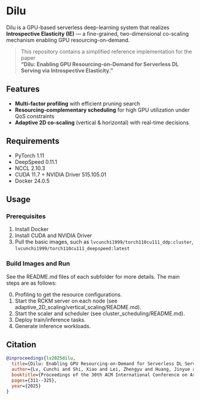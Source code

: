 # Dilu
Dilu is a GPU-based serverless deep-learning system that realizes **Introspective Elasticity (IE)** — a fine-grained, two-dimensional co-scaling mechanism enabling GPU resourcing-on-demand.

> This repository contains a simplified reference implementation
> for the paper  
> **“Dilu: Enabling GPU Resourcing-on-Demand for Serverless DL Serving via Introspective Elasticity.”**

## Features
* **Multi-factor profiling** with efficient pruning search  
* **Resourcing-complementary scheduling** for high GPU utilization under QoS constraints  
* **Adaptive 2D co-scaling** (vertical & horizontal) with real-time decisions

## Requirements
* PyTorch 1.11
* DeepSpeed 0.11.1
* NCCL 2.10.3
* CUDA 11.7 + NVIDIA Driver 515.105.01
* Docker 24.0.5

## Usage
### Prerequisites
1. Install Docker
2. Install CUDA and NVIDIA Driver
3. Pull the basic images, such as `lvcunchi1999/torch110cu111_ddp:cluster`, `lvcunchi1999/torch110cu111_deepspeed:latest`

### Build Images and Run
See the README.md files of each subfolder for more details. The main steps are as follows:

0. Profiling to get the resource configurations.
1. Start the RCKM server on each node (see adaptive_2D_scaling/vertical_scaling/README.md).
2. Start the scaler and scheduler (see cluster_scheduling/README.md).
3. Deploy train/inference tasks.
4. Generate inference workloads.

## Citation

```bibtex
@inproceedings{lv2025dilu,
  title={Dilu: Enabling GPU Resourcing-on-Demand for Serverless DL Serving via Introspective Elasticity},
  author={Lv, Cunchi and Shi, Xiao and Lei, Zhengyu and Huang, Jinyue and Tan, Wenting and Zheng, Xiaohui and Zhao, Xiaofang},
  booktitle={Proceedings of the 30th ACM International Conference on Architectural Support for Programming Languages and Operating Systems, Volume 1},
  pages={311--325},
  year={2025}
}
```
